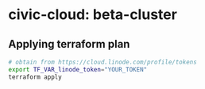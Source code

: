 # civic-cloud: beta-cluster

## Applying terraform plan

```bash
# obtain from https://cloud.linode.com/profile/tokens
export TF_VAR_linode_token="YOUR_TOKEN"
terraform apply
```